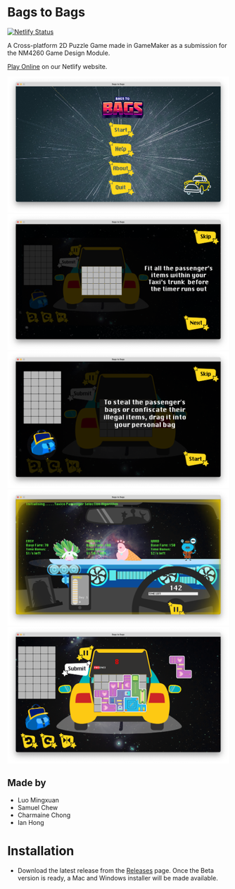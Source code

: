 # Bags to Bags
[![Netlify Status](https://api.netlify.com/api/v1/badges/03960dd7-c93a-4fe5-bf3a-c513570f76ba/deploy-status)](https://app.netlify.com/sites/bags2bags/deploys)

A Cross-platform 2D Puzzle Game made in GameMaker as a submission for the NM4260 Game Design Module.

[Play Online](https://bags2bags.netlify.app) on our Netlify website.

![Main Menu](docs/mainmenu.png)
![Trunk](docs/trunk.png)
![Personal Bag](docs/pbag.png)
![Pickup Area](docs/pickup.png)
![Sorting Scene](docs/sorting.png)


## Made by
- Luo Mingxuan
- Samuel Chew
- Charmaine Chong
- Ian Hong

# Installation
- Download the latest release from the [Releases](https://github.com/ianfromdover/bags-to-bags/releases) page. Once the Beta version is ready, a Mac and Windows installer will be made available.

